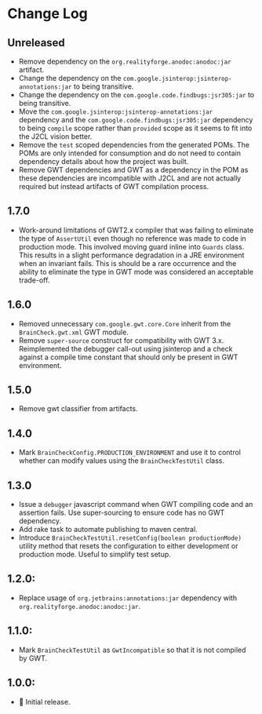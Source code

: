 # Change Log

## Unreleased

* Remove dependency on the `org.realityforge.anodoc:anodoc:jar` artifact.
* Change the dependency on the `com.google.jsinterop:jsinterop-annotations:jar` to being transitive.
* Change the dependency on the `com.google.code.findbugs:jsr305:jar` to being transitive.
* Move the `com.google.jsinterop:jsinterop-annotations:jar` dependency and the
  `com.google.code.findbugs:jsr305:jar` dependency to being `compile` scope rather than `provided`
  scope as it seems to fit into the J2CL vision better.
* Remove the `test` scoped dependencies from the generated POMs. The POMs are only intended for
  consumption and do not need to contain dependency details about how the project was built.
* Remove GWT dependencies and GWT as a dependency in the POM as these dependencies are incompatible
  with J2CL and are not actually required but instead artifacts of GWT compilation process. 

## 1.7.0

* Work-around limitations of GWT2.x compiler that was failing to eliminate the type of `AssertUtil`
  even though no reference was made to code in production mode. This involved moving guard inline
  into `Guards` class. This results in a slight performance degradation in a JRE environment when
  an invariant fails. This is should be a rare occurrence and the ability to eliminate the type in
  GWT mode was considered an acceptable trade-off.

## 1.6.0

* Removed unnecessary `com.google.gwt.core.Core` inherit from the `BrainCheck.gwt.xml` GWT module.
* Remove `super-source` construct for compatibility with GWT 3.x. Reimplemented the debugger call-out
  using jsinterop and a check against a compile time constant that should only be present in GWT
  environment.

## 1.5.0

* Remove gwt classifier from artifacts.

## 1.4.0

* Mark `BrainCheckConfig.PRODUCTION_ENVIRONMENT` and use it to control whether can modify values
  using the `BrainCheckTestUtil` class.

## 1.3.0

* Issue a `debugger` javascript command when GWT compiling code and an assertion fails. Use super-sourcing to
  ensure code has no GWT dependency.
* Add rake task to automate publishing to maven central.
* Introduce `BrainCheckTestUtil.resetConfig(boolean productionMode)` utility method that resets the configuration
  to either development or production mode. Useful to simplify test setup.

## 1.2.0:

* Replace usage of `org.jetbrains:annotations:jar` dependency with `org.realityforge.anodoc:anodoc:jar`.

## 1.1.0:

* Mark `BrainCheckTestUtil` as `GwtIncompatible` so that it is not compiled by GWT.

## 1.0.0:

* 🎉 Initial release.
